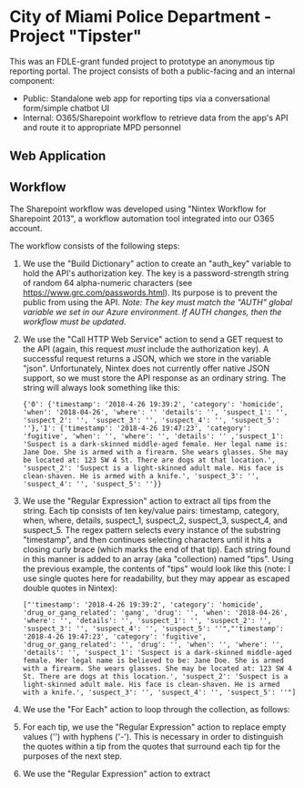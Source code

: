 # City of Miami Police Department - Project "Tipster"

This was an FDLE-grant funded project to prototype an anonymous tip reporting portal. The project consists of both a public-facing and an internal component:

* Public: Standalone web app for reporting tips via a conversational form/simple chatbot UI
* Internal: O365/Sharepoint workflow to retrieve data from the app's API and route it to appropriate MPD personnel

## Web Application

## Workflow

The Sharepoint workflow was developed using "Nintex Workflow for Sharepoint 2013", a workflow automation tool integrated into our O365 account.

The workflow consists of the following steps:

1. We use the "Build Dictionary" action to create an "auth_key" variable to hold the API's authorization key. The key is a password-strength string of random 64 alpha-numeric characters (see https://www.grc.com/passwords.html). Its purpose is to prevent the public from using the API. *Note: The key must match the "AUTH" global variable we set in our Azure environment. If AUTH changes, then the workflow must be updated.*

2. We use the "Call HTTP Web Service" action to send a GET request to the API (again, this request *must* include the authorization key). A successful request returns a JSON, which we store in the variable "json". Unfortunately, Nintex does not currently offer native JSON support, so we must store the API response as an ordinary string. The string will always look something like this:

    ```
    {'0': {'timestamp': '2018-4-26 19:39:2', 'category': 'homicide', 'when': '2018-04-26', 'where': '' 'details': '', 'suspect_1': '', 'suspect_2': '', 'suspect_3': '', 'suspect_4': '', 'suspect_5': ''},'1': {'timestamp': '2018-4-26 19:47:23', 'category': 'fugitive', 'when': '', 'where': '', 'details': '' ,'suspect_1': 'Suspect is a dark-skinned middle-aged female. Her legal name is: Jane Doe. She is armed with a firearm. She wears glasses. She may be located at: 123 SW 4 St. There are dogs at that location.', 'suspect_2': 'Suspect is a light-skinned adult male. His face is clean-shaven. He is armed with a knife.', 'suspect_3': '', 'suspect_4': '', 'suspect_5': ''}}
    ```

3. We use the "Regular Expression" action to extract all tips from the string. Each tip consists of ten key/value pairs: timestamp, category, when, where, details, suspect_1, suspect_2, suspect_3, suspect_4, and suspect_5. The regex pattern selects every instance of the substring "timestamp", and then continues selecting characters until it hits a closing curly brace (which marks the end of that tip). Each string found in this manner is added to an array (aka "collection) named "tips". Using the previous example, the contents of "tips" would look like this (note: I use single quotes here for readability, but they may appear as escaped double quotes in Nintex):

    ```
    ["'timestamp': '2018-4-26 19:39:2', 'category': 'homicide', 'drug_or_gang_related': 'gang', 'drug': '', 'when': '2018-04-26', 'where': '', 'details': '', 'suspect_1': '', 'suspect_2': '', 'suspect_3': '', 'suspect_4': '', 'suspect_5': ''","'timestamp': '2018-4-26 19:47:23', 'category': 'fugitive', 'drug_or_gang_related': '', 'drug': '', 'when': '', 'where': '', 'details': '', 'suspect_1': 'Suspect is a dark-skinned middle-aged female. Her legal name is believed to be: Jane Doe. She is armed with a firearm. She wears glasses. She may be located at: 123 SW 4 St. There are dogs at this location.', 'suspect_2': 'Suspect is a light-skinned adult male. His face is clean-shaven. He is armed with a knife.', 'suspect_3': '', 'suspect_4': '', 'suspect_5': ''"]
    ```

4. We use the "For Each" action to loop through the collection, as follows:

5. For each tip, we use the "Regular Expression" action to replace empty values ('') with hyphens ('-'). This is necessary in order to distinguish the quotes within a tip from the quotes that surround each tip for the purposes of the next step.

6. We use the "Regular Expression" action to extract 

